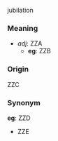 jubilation
### Meaning
+ _adj_: ZZA
    + __eg__: ZZB

### Origin

ZZC

### Synonym

__eg__: ZZD

+ ZZE


